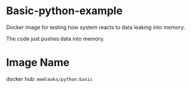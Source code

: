 # Basic-python-example
Docker image for testing how system reacts to data leaking into memory.

The code just pushes data into memory.


# Image Name

docker hub:  ```memleaks/python:basic```


